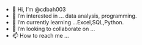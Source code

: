 - 👋 Hi, I’m @cdbah003
- 👀 I’m interested in ... data analysis, programming.
- 🌱 I’m currently learning ...Excel,SQL,Python.
- 💞️ I’m looking to collaborate on ...
- 📫 How to reach me ...

<!---
cdbah003/cdbah003 is a ✨ special ✨ repository because its `README.md` (this file) appears on your GitHub profile.
You can click the Preview link to take a look at your changes.
--->
